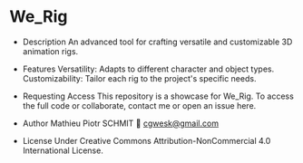 # We_Rig

- Description
An advanced tool for crafting versatile and customizable 3D animation rigs.

- Features
Versatility: Adapts to different character and object types.
Customizability: Tailor each rig to the project's specific needs.

- Requesting Access
This repository is a showcase for We_Rig. To access the full code or collaborate, contact me or open an issue here.

- Author
Mathieu Piotr SCHMIT
📧 cgwesk@gmail.com

- License
Under Creative Commons Attribution-NonCommercial 4.0 International License.
